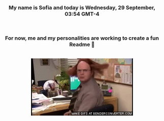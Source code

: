 


<div align="center">
<h3 >My name is Sofia and today is Wednesday, 29 September, 03:54 GMT-4</h3><br>
<h3 >For now, me and my personalities are working to create a fun Readme 👋
</h3><br>
<img src='img/dwight.gif' alt='working...'/>
</div>
